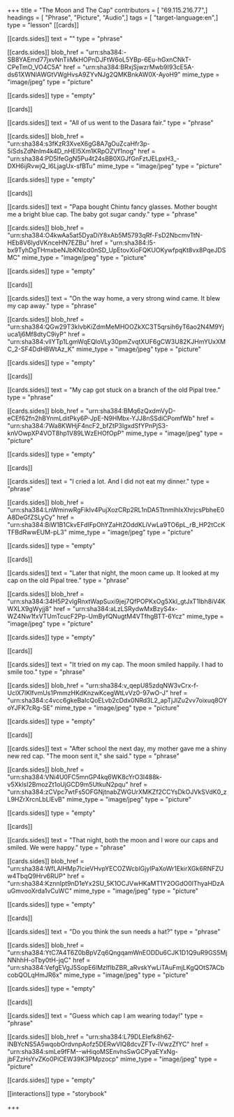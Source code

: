 +++
title = "The Moon and The Cap"
contributors = [ "69.115.216.77",]
headings = [ "Phrase", "Picture", "Audio",]
tags = [ "target-language:en",]
type = "lesson"
[[cards]]

[[cards.sides]]
text = ""
type = "phrase"

[[cards.sides]]
blob_href = "urn:sha384:-SB8YAEmd77jxvNnTiiMkHOPnDJFtW6oL5YBp-6Eu-hGxnCNkT-CPeTmO_VO4C5A"
href = "urn:sha384:BRxjSjwzrMwb9I93cE5A-ds61XWNlAWGtVWgHvsA9ZYvNJg2QMKBnkAW0X-AyoH9"
mime_type = "image/jpeg"
type = "picture"

[[cards.sides]]
type = "empty"

[[cards]]

[[cards.sides]]
text = "All of us went to the Dasara fair."
type = "phrase"

[[cards.sides]]
blob_href = "urn:sha384:s3fKzR3XveX6gG8A7gOuZcaHfr3p-5iSdsZdNnIm4k4D_nHEI5Xm1KRpOZVf1nog"
href = "urn:sha384:PD5lfeGgN5Pu4t24sBB0XGJfGnFztJELpxH3_-DXH6ijRvwjQ_I6LjagUx-sfBTu"
mime_type = "image/jpeg"
type = "picture"

[[cards.sides]]
type = "empty"

[[cards]]

[[cards.sides]]
text = "Papa bought Chintu fancy glasses. Mother bought me a bright blue cap. The baby got sugar candy."
type = "phrase"

[[cards.sides]]
blob_href = "urn:sha384:O4kwAa5at5DyaDiY8xAb5M5793qRf-FsD2NbcmvTtN-HEb8V6lydVKnceHN7EZBu"
href = "urn:sha384:l5-bx9TyhDgTHmxbeNJbKNIcd0nSD_UpEtovXioFQKUOKywfpqKt8vx8PqeJDSMC"
mime_type = "image/jpeg"
type = "picture"

[[cards.sides]]
type = "empty"

[[cards]]

[[cards.sides]]
text = "On the way home, a very strong wind came. It blew my cap away."
type = "phrase"

[[cards.sides]]
blob_href = "urn:sha384:QGw29T3kIvbKiZdmMeMHOOZkXC3T5qrsih6yT6ao2N4M9Yjuca1j6Mf8dtyC9iyP"
href = "urn:sha384:vllYTp1LgmWqEQloVLy30pmZvqtXUF6gCW3U82KJHmYUxXMC_2-SF4DdHBWtAz_K"
mime_type = "image/jpeg"
type = "picture"

[[cards.sides]]
type = "empty"

[[cards]]

[[cards.sides]]
text = "My cap got stuck on a branch of the old Pipal tree."
type = "phrase"

[[cards.sides]]
blob_href = "urn:sha384:BMq6zQxdmVyD-eCEf62fn2hBYnmLditPky6P-JpE-N9HMbx-YJJ8nSSdiCPomfWb"
href = "urn:sha384:7Wa8KWHjF4ncF2_bfZtP3IgxdSfYPnPjS3-knVOwpXP4VOT8hp1V89LWzEHOfOpP"
mime_type = "image/jpeg"
type = "picture"

[[cards.sides]]
type = "empty"

[[cards]]

[[cards.sides]]
text = "I cried a lot. And I did not eat my dinner."
type = "phrase"

[[cards.sides]]
blob_href = "urn:sha384:LnWminwRgFikIv4PujXozCRp2RL1nDA5TtnmlhlxXhrjcsPbheE0A8DeGfZSLyCy"
href = "urn:sha384:BiW1B1CkvEFdIFpOhYZaHtZOddKLiVwLa9TO6pL_rB_HP2tCcKTFBdRwwEUM-pL3"
mime_type = "image/jpeg"
type = "picture"

[[cards.sides]]
type = "empty"

[[cards]]

[[cards.sides]]
text = "Later that night, the moon came up. It looked at my cap on the old Pipal tree."
type = "phrase"

[[cards.sides]]
blob_href = "urn:sha384:34H5P2vIgRnxtWapSuxi9jej7QfPOPKxOg5XkI_gtJxT1Ibh8iV4KWXLX9gWyjj8"
href = "urn:sha384:aLzLSRydwMxBzyS4x-WZ4Nw1fxVTUmTcucF2Pp-UmByfQNugtM4VTfhgBTT-6Ycz"
mime_type = "image/jpeg"
type = "picture"

[[cards.sides]]
type = "empty"

[[cards]]

[[cards.sides]]
text = "It tried on my cap. The moon smiled happily. I had to smile too."
type = "phrase"

[[cards.sides]]
blob_href = "urn:sha384:v_qepU85zdqNW3vCrx-f-UclX7lKIfvmUs1PmmzHKdKnzwKcegWtLvVz0-97wO-J"
href = "urn:sha384:c4vcc6gkeBaIcQoELvb2cDdx0NRd3L2_apTjJlZu2vv7oixuq8OYoYJFK7cRg-SE"
mime_type = "image/jpeg"
type = "picture"

[[cards.sides]]
type = "empty"

[[cards]]

[[cards.sides]]
text = "After school the next day, my mother gave me a shiny new red cap. \"The moon sent it,\" she said."
type = "phrase"

[[cards.sides]]
blob_href = "urn:sha384:VNi4U0FC5mnGP4kq6WK8cYrO3l488k-v5XklsI2BmozZt1oUjGCD9m5UtkuN2pqu"
href = "urn:sha384:zCVpc7wtFs5OFGNjtnabZWGUrXMKZf2CCYsDkOJVkSVdK0_zL9HZrXrcnLbLlEvB"
mime_type = "image/jpeg"
type = "picture"

[[cards.sides]]
type = "empty"

[[cards]]

[[cards.sides]]
text = "That night, both the moon and I wore our caps and smiled. We were happy."
type = "phrase"

[[cards.sides]]
blob_href = "urn:sha384:WfLAlHMp7lcieVHvpYECOZWcblGjyIPaXoWr1EkirXGk6RNFZUw4TbqQ9Hrv6RUP"
href = "urn:sha384:KznnIpt9nD1eYx2SU_5K1OCJVwHKaMT1Y2OGdO0lThyaHDzAuGmvooXrda1vCuWC"
mime_type = "image/jpeg"
type = "picture"

[[cards.sides]]
type = "empty"

[[cards]]

[[cards.sides]]
text = "Do you think the sun needs a hat?"
type = "phrase"

[[cards.sides]]
blob_href = "urn:sha384:YtC7A4T6Z0bBpVZq6QngqamWnEODDu6CJK1D1Q9uR9GS5MjNNhhH-oTby0tH-jqC"
href = "urn:sha384:VefgEVgJ5SopE6lMzIfIbZBR_aRvskYwLiTAuFmjLKgQOtS7ACbcobQOLqHmJR6x"
mime_type = "image/jpeg"
type = "picture"

[[cards.sides]]
type = "empty"

[[cards]]

[[cards.sides]]
text = "Guess which cap I am wearing today!"
type = "phrase"

[[cards.sides]]
blob_href = "urn:sha384:L79DLEIefk8h6Z-lNBYcNS5A5wqobOrdvnpAofz5DERwVIQ8dcvZFTv-IVwzZfYC"
href = "urn:sha384:smLe9fFM--wHiqoMSEnvhsSwGCPyaEYxNg-jbFZzHsYvZKo0PiCEW39K3PMpzocp"
mime_type = "image/jpeg"
type = "picture"

[[cards.sides]]
type = "empty"

[[interactions]]
type = "storybook"

+++
